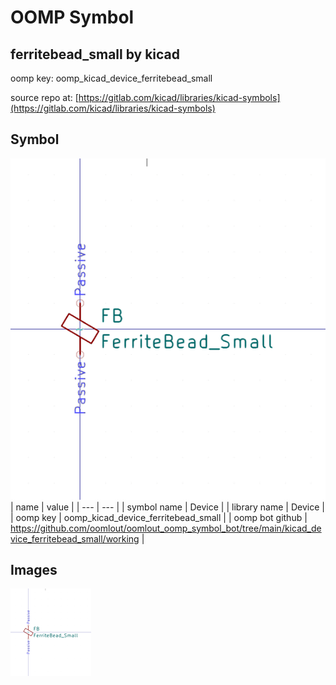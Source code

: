 # OOMP Symbol  
## ferritebead_small  by kicad  
  
oomp key: oomp_kicad_device_ferritebead_small  
  
source repo at: [https://gitlab.com/kicad/libraries/kicad-symbols](https://gitlab.com/kicad/libraries/kicad-symbols)  
## Symbol  
  
[![working.png](working_600.png)](working.png)  
| name | value | 
| --- | --- | 
| symbol name | Device | 
| library name | Device | 
| oomp key | oomp_kicad_device_ferritebead_small | 
| oomp bot github | https://github.com/oomlout/oomlout_oomp_symbol_bot/tree/main/kicad_device_ferritebead_small/working | 
## Images  
  
[![working.png](working_140.png)](working.png)  
